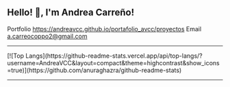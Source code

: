 ## Hello! :wave:, I'm Andrea Carreño!

Portfolio https://andreavcc.github.io/portafolio_avcc/proyectos
Email a.carreocoppo2@gmail.com

<hr>
[![Top Langs](https://github-readme-stats.vercel.app/api/top-langs/?username=AndreaVCC&layout=compact&theme=highcontrast&show_icons=true)](https://github.com/anuraghazra/github-readme-stats)

<hr>



